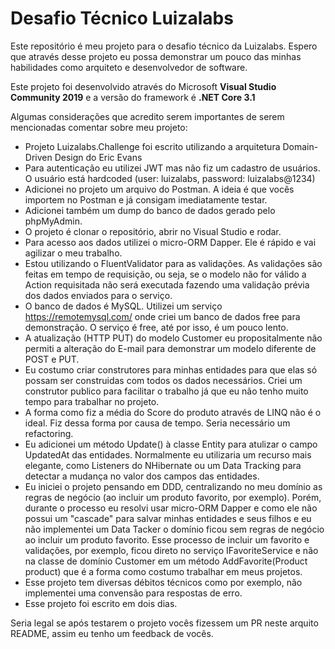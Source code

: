 # Desafio Técnico Luizalabs

Este repositório é meu projeto para o desafio técnico da Luizalabs. Espero que através desse projeto eu possa demonstrar um pouco das minhas habilidades como arquiteto e desenvolvedor de software.

Este projeto foi desenvolvido através do Microsoft **Visual Studio Community 2019** e a versão do framework é **.NET Core 3.1**


Algumas considerações que acredito serem importantes de serem mencionadas comentar sobre meu projeto:
- Projeto Luizalabs.Challenge foi escrito utilizando a arquitetura Domain-Driven Design do Eric Evans
- Para autenticação eu utilizei JWT mas não fiz um cadastro de usuários. O usuário está hardcoded (user: luizalabs, password: luizalabs@1234)
- Adicionei no projeto um arquivo do Postman. A ideia é que vocês importem no Postman e já consigam imediatamente testar.
- Adicionei também um dump do banco de dados gerado pelo phpMyAdmin.
- O projeto é clonar o repositório, abrir no Visual Studio e rodar.
- Para acesso aos dados utilizei o micro-ORM Dapper. Ele é rápido e vai agilizar o meu trabalho.
- Estou utilizando o FluentValidator para as validações. As validações são feitas em tempo de requisição, ou seja, se o modelo não for válido a Action requisitada não será executada fazendo uma validação prévia dos dados enviados para o serviço.
- O banco de dados é MySQL. Utilizei um serviço https://remotemysql.com/ onde criei um banco de dados free para demonstração. O serviço é free, até por isso, é um pouco lento.
- A atualização (HTTP PUT) do modelo Customer eu propositalmente não permiti a alteração do E-mail para demonstrar um modelo diferente de POST e PUT.
- Eu costumo criar construtores para minhas entidades para que elas só possam ser construidas com todos os dados necessários. Criei um construtor publico para facilitar o trabalho já que eu não tenho muito tempo para trabalhar no projeto.
- A forma como fiz a média do Score do produto através de LINQ não é o ideal. Fiz dessa forma por causa de tempo. Seria necessário um refactoring.
- Eu adicionei um método Update() à classe Entity para atulizar o campo UpdatedAt das entidades. Normalmente eu utilizaria um recurso mais elegante, como Listeners do NHibernate ou um Data Tracking para detectar a mudança no valor dos campos das entidades.
- Eu iniciei o projeto pensando em DDD, centralizando no meu domínio as regras de negócio (ao incluir um produto favorito, por exemplo). Porém, durante o processo eu resolvi usar micro-ORM Dapper e como ele não possui um "cascade" para salvar minhas entidades e seus filhos e eu não implementei um Data Tacker o domínio ficou sem regras de negócio ao incluir um produto favorito. Esse processo de incluir um favorito e validações, por exemplo, ficou direto no serviço IFavoriteService e não na classe de domínio Customer em um método AddFavorite(Product product) que é a forma como costumo trabalhar em meus projetos.
- Esse projeto tem diversas débitos técnicos como por exemplo, não implementei uma convensão para respostas de erro.
- Esse projeto foi escrito em dois dias.


Seria legal se após testarem o projeto vocês fizessem um PR neste arquito README, assim eu tenho um feedback de vocês.

